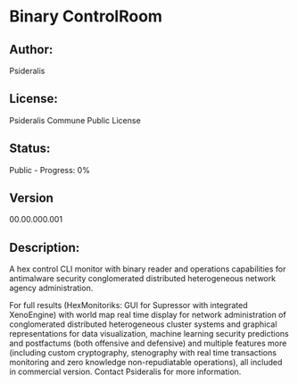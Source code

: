 # Binary ControlRoom
## Author: 
Psideralis
## License: 
Psideralis Commune Public License
## Status:
Public - Progress: 0%
## Version
00.00.000.001
## Description:
A hex control CLI monitor with binary reader and operations capabilities for antimalware security conglomerated distributed heterogeneous network agency administration.

For full results (HexMonitoriks: GUI for Supressor with integrated XenoEngine) with world map real time display for network administration of conglomerated distributed heterogeneous cluster systems and graphical representations for data visualization, machine learning security predictions and postfactums (both offensive and defensive) and multiple features more (including custom cryptography, stenography with real time transactions monitoring and zero knowledge non-repudiatable operations), all included in commercial version. Contact Psideralis for more information.
